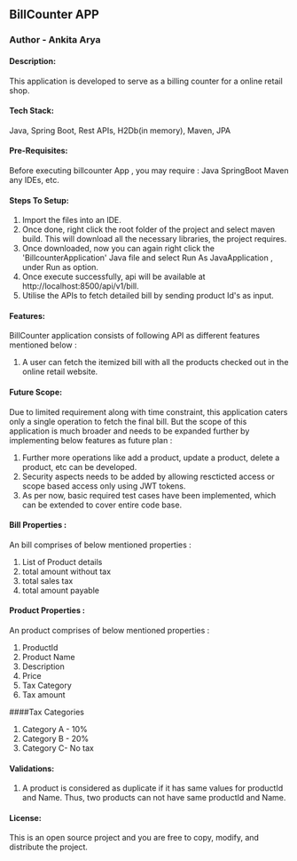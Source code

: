 ## BillCounter APP

### Author - Ankita Arya

#### Description:
This application is developed to serve as a billing counter for a online retail shop.

#### Tech Stack:
Java, Spring Boot, Rest APIs, H2Db(in memory), Maven, JPA

#### Pre-Requisites:
Before executing billcounter App , you may require :
Java
SpringBoot
Maven
any IDEs, etc.

#### Steps To Setup:
1. Import the files into an IDE.
2. Once done, right click the root folder of the project and select maven build. This will download all the necessary libraries, the project requires.
3. Once downloaded, now you can again right click the 'BillcounterApplication' Java file and select Run As JavaApplication , under Run as option.
4. Once execute successfully, api will be available at  http://localhost:8500/api/v1/bill.
5. Utilise the APIs to fetch detailed bill by sending product Id's as input.

#### Features:
BillCounter application consists of following API as different features mentioned below :
1.  A user can fetch the itemized bill with all the products checked out in the online retail website.


#### Future Scope:
Due to limited requirement along with time constraint, this application caters only a single operation to fetch the final bill.
But the scope of this application is much broader and needs to be expanded further by implementing below features as future plan :
1.  Further more operations like add a product, update a product, delete a product, etc can be developed.
2. Security aspects needs to be added by allowing rescticted access or scope based access only using JWT tokens. 
3. As per now, basic required test cases have been implemented, which can be extended to cover entire code base.


#### Bill Properties :
An bill comprises of below mentioned properties :
1. List of Product details
2. total amount without tax
3. total sales tax
4. total amount payable

#### Product Properties :
An product comprises of below mentioned properties :
1. ProductId
2. Product Name
3. Description
4. Price
5. Tax Category
6. Tax amount

####Tax Categories
1. Category A - 10%
2. Category B - 20%
3. Category C- No tax

#### Validations:
1. A product is considered as duplicate if it has same values for productId and Name.
   Thus, two products can not have same productId and Name.

#### License:
This is an open source project and you are free to copy, modify, and distribute the project.